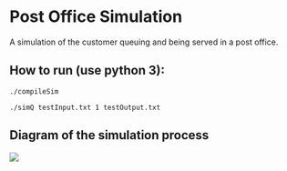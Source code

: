# Post Office Simulation
A simulation of the customer queuing and being served in a post office.

## How to run (use python 3):
```console
./compileSim
```
```console
./simQ testInput.txt 1 testOutput.txt
```
## Diagram of the simulation process
<img src="https://i.imgur.com/YGu3rWK.png">
